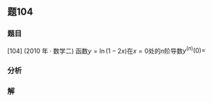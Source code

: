 ## 题104
### 题目
[104] (2010 年 · 数学二) 函数$y = \ln ( {1 - {2x}})$在$x = 0$处的$n$阶导数${y}^{( n) }( 0)  =$
### 分析

### 解